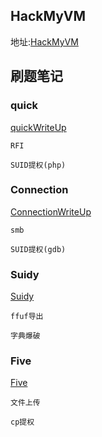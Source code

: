 ## HackMyVM

地址:[HackMyVM](https://hackmyvm.eu)

## 刷题笔记

### quick

[quickWriteUp](./quick/quick.md)

`RFI`

`SUID提权(php)`

### Connection

[ConnectionWriteUp](./Connection/connection.md)

`smb`

`SUID提权(gdb)`

### Suidy

[Suidy](./Suidy/Suidy.md)

`ffuf导出`

`字典爆破`

### Five

[Five](./five/five.md)

`文件上传`

`cp提权`
